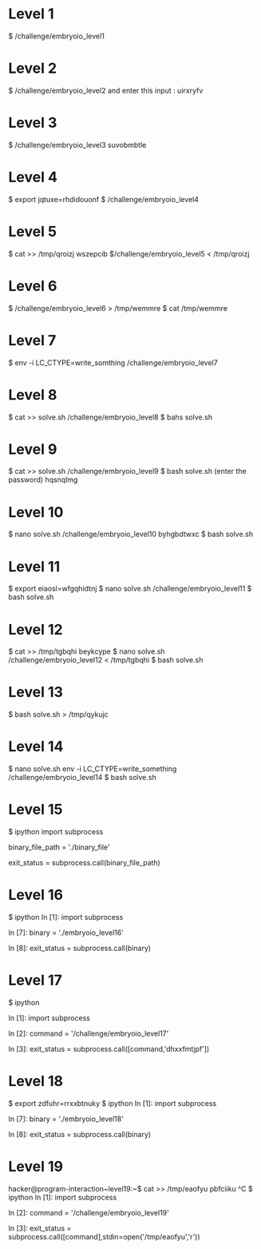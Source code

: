 # Level 1
$ /challenge/embryoio_level1
# Level 2
$ /challenge/embryoio_level2
and enter this input : uirxryfv
# Level 3
$ /challenge/embryoio_level3 suvobmbtle
# Level 4
$ export jqtuxe=rhdidouonf
$ /challenge/embryoio_level4
# Level 5
$ cat >> /tmp/qroizj
wszepcib
$/challenge/embryoio_level5 < /tmp/qroizj
# Level 6
$  /challenge/embryoio_level6 > /tmp/wemmre
$ cat /tmp/wemmre
# Level 7
$ env -i LC_CTYPE=write_somthing /challenge/embryoio_level7 
# Level 8
$ cat >> solve.sh
/challenge/embryoio_level8
$ bahs solve.sh
# Level 9
$ cat >> solve.sh
/challenge/embryoio_level9
$ bash solve.sh
(enter the password)
hqsnqlmg 
# Level 10
$ nano solve.sh
/challenge/embryoio_level10 byhgbdtwxc
$ bash solve.sh
# Level 11
$ export eiaosl=wfgqhidtnj
$ nano solve.sh
/challenge/embryoio_level11 
$ bash solve.sh
# Level 12
$ cat >> /tmp/tgbqhi
beykcype
$ nano solve.sh
/challenge/embryoio_level12 < /tmp/tgbqhi
$ bash solve.sh
# Level 13
$ bash solve.sh > /tmp/qykujc
# Level 14
$ nano solve.sh
env -i LC_CTYPE=write_something  /challenge/embryoio_level14
$ bash solve.sh
# Level 15
$ ipython
import subprocess

binary_file_path = './binary_file'

exit_status = subprocess.call(binary_file_path)
# Level 16
$ ipython
In [1]: import subprocess

In [7]: binary = './embryoio_level16'

In [8]: exit_status = subprocess.call(binary)

# Level 17 

$ ipython

In [1]: import subprocess

In [2]: command = '/challenge/embryoio_level17'

In [3]: exit_status = subprocess.call([command,'dhxxfmtjpf'])

# Level 18
$ export zdfuhr=rrxxbtnuky
$ ipython
In [1]: import subprocess

In [7]: binary = './embryoio_level18'

In [8]: exit_status = subprocess.call(binary)

# Level 19
hacker@program-interaction~level19:~$ cat >> /tmp/eaofyu
pbfciiku
^C
$ ipython
In [1]: import subprocess

In [2]: command = '/challenge/embryoio_level19'

In [3]: exit_status = subprocess.call([command],stdin=open('/tmp/eaofyu','r'))

